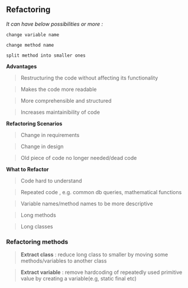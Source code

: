 ## Refactoring

*It can have below possibilities or more :*

`change variable name`

`change method name`

`split method into smaller ones`

**Advantages**

> Restructuring the code without affecting its functionality

> Makes the code more readable 

> More comprehensible and structured 

>Increases maintainibility of code


**Refactoring Scenarios**

> Change in requirements

> Change in design

> Old piece of code no longer needed/dead code


**What to Refactor**

> Code hard to understand

> Repeated code , e.g. common db queries, mathematical functions

> Variable names/method names to be more descriptive

> Long methods 

> Long classes 


### Refactoring methods

> **Extract class** : reduce long class to smaller by moving some methods/variables to another class

> **Extract variable** : remove hardcoding of repeatedly used primitive value by creating a variable(e.g, static final etc)
